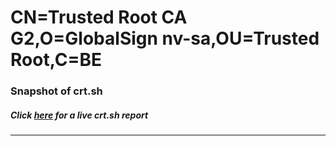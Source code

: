 # CN=Trusted Root CA G2,O=GlobalSign nv-sa,OU=Trusted Root,C=BE
### Snapshot of crt.sh
##### Click [here](https://crt.sh/?q=Serial_515F5A68378D44DB50B978D1624E129218) for a live crt.sh report

---
